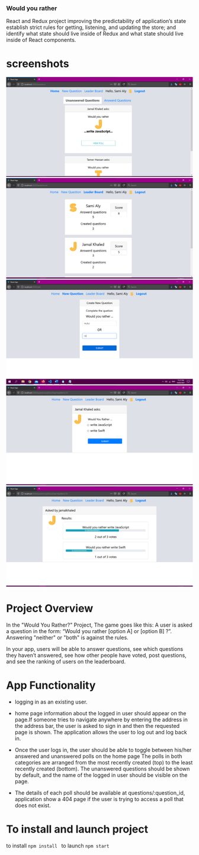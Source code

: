 ### Would you rather

React and Redux project improving the predictability of application’s state establish strict rules for getting, listening, and updating the store; and identify what state should live inside of Redux and what state should live inside of React components.
# screenshots
<img src='https://github.com/Moskaoud/would-you-rather/blob/main/Home.png' /> <img src='https://github.com/Moskaoud/would-you-rather/blob/main/leader%20board.png' />
<img src='https://github.com/Moskaoud/would-you-rather/blob/main/new%20poll.png' />
<img src='https://github.com/Moskaoud/would-you-rather/blob/main/poll.png' />
<img src='https://github.com/Moskaoud/would-you-rather/blob/main/results.png' />


# Project Overview
In the "Would You Rather?" Project, The game goes like this: A user is asked a question in the form: “Would you rather [option A] or [option B] ?”. Answering "neither" or "both" is against the rules.

In your app, users will be able to answer questions, see which questions they haven’t answered, see how other people have voted, post questions, and see the ranking of users on the leaderboard.
# App Functionality
- logging in as an existing user.
- home page information about the logged in user should appear on the page.If someone tries to navigate anywhere by entering the address in the address bar, the user is asked to sign in and then the requested page is shown. The application allows the user to log out and log back in.

- Once the user logs in, the user should be able to toggle between his/her answered and unanswered polls on the home page The polls in both categories are arranged from the most recently created (top) to the least recently created (bottom). The unanswered questions should be shown by default, and the name of the logged in user should be visible on the page.

- The details of each poll should be available at questions/:question_id, application show a 404 page if the user is trying to access a poll that does not exist.
# To install and launch project
to install `npm install `
to launch `npm start`
